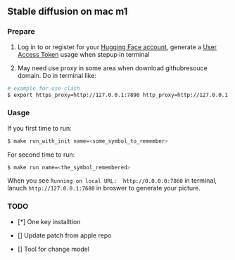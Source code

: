 ## Stable diffusion on mac m1

### Prepare
1. Log in to or register for your [Hugging Face account](https://huggingface.co), generate a [User Access Token](https://huggingface.co/settings/tokens) usage when stepup in terminal

2. May need use proxy in some area when download githubresouce domain. Do in terminal like:
``` bash
# example for use clash
$ export https_proxy=http://127.0.0.1:7890 http_proxy=http://127.0.0.1:7890 all_proxy=socks5://127.0.0.1:7890
```

### Uasge

If you first time to run:

```bash
$ make run_with_init name=<some_symbol_to_remember>
```

For second time to run:

```bash
$ make run name=<the_symbol_remembered>
```

When you see `Running on local URL:  http://0.0.0.0:7860` in terminal, lanuch `http://127.0.0.1:7680` in broswer to generate your picture.

### TODO
- [*] One key installtion

- [] Update patch from apple repo

- [] Tool for change model